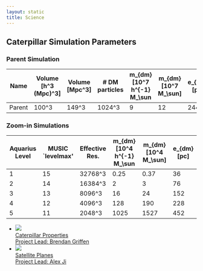 ```yaml
---
layout: static
title: Science
---
```


## Caterpillar Simulation Parameters

### Parent Simulation

 Name        | Volume [h^3 (Mpc)^3] | Volume [Mpc^3]  | # DM particles | m_{dm} [10^7 h^{-1} M_\sun | m_{dm} [10^7 M_\sun] | e_{dm} [pc] 
 --- | --- | --- | --- | --- | --- | ---
 Parent      |       100^3          |        149^3    | 1024^3 | 9 | 12 | 2441 

### Zoom-in Simulations

Aquarius Level | MUSIC `levelmax' | Effective Res. | m_{dm} [10^4 h^{-1} M_\sun | m_{dm} [10^4 M_\sun] | e_{dm} [pc] 
  --- | --- | --- | --- | --- | --- 
1 | 15 | 32768^3 | 0.25 | 0.37 | 36
2 | 14 | 16384^3 | 2 | 3 | 76
3 | 13 | 8096^3 | 16 | 24 | 152
4 | 12 | 4096^3 | 128 | 190 | 228
5 | 11 | 2048^3 | 1025 | 1527 | 452

<ul class="projectlist">
<li>
  <a href="/science/haloprops/">
      <img src="/assets/gallery/halos/Cat1.jpg">
      <div class="container">
        <span class="projectlistheading">Caterpillar Properties</span><br />
        Project Lead: Brendan Griffen
      </div>
  </a>
  </li>

  <li>
  <a href="/science/satelliteplanes/">
      <img src="http://www.daviddarling.info/images/Milky_Way_satellite_galaxies.jpg">
      <div class="container">
        <span class="projectlistheading">Satellite Planes</span><br />
        Project Lead: Alex Ji
      </div>
  </a>
  </li>
</ul>